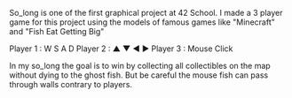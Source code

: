 So_long is one of the first graphical project at 42 School.
I made a 3 player game for this project using the models of famous games like "Minecraft" and "Fish Eat Getting Big"

Player 1 : W S A D
Player 2 : ▲ ▼ ◀︎ ▶︎
Player 3 : Mouse Click

In my so_long the goal is to win by collecting all collectibles on the map without dying to the ghost fish.
But be careful the mouse fish can pass through walls contrary to players.
